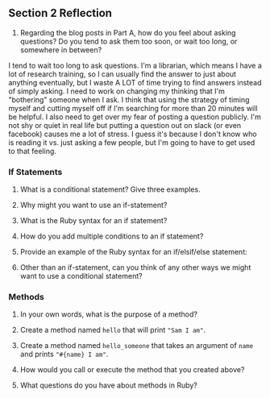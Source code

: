 ## Section 2 Reflection

1. Regarding the blog posts in Part A, how do you feel about asking questions? Do you tend to ask them too soon, or wait too long, or somewhere in between?

I tend to wait too long to ask questions. I'm a librarian, which means I have a lot of research training, so I can usually find the answer to just about anything eventually, but I waste A LOT of time trying to find answers instead of simply asking. I need to work on changing my thinking that I'm "bothering" someone when I ask. I think that using the strategy of timing myself and cutting myself off if I'm searching for more than 20 minutes will be helpful. I also need to get over my fear of posting a question publicly. I'm not shy or quiet in real life but putting a question out on slack (or even facebook) causes me a lot of stress. I guess it's because I don't know who is reading it vs. just asking a few people, but I'm going to have to get used to that feeling.

### If Statements

1. What is a conditional statement? Give three examples.

1. Why might you want to use an if-statement?

1. What is the Ruby syntax for an if statement?

1. How do you add multiple conditions to an if statement?

1. Provide an example of the Ruby syntax for an if/elsif/else statement:

1. Other than an if-statement, can you think of any other ways we might want to use a conditional statement?

### Methods

1. In your own words, what is the purpose of a method?

1. Create a method named `hello` that will print `"Sam I am"`.

1. Create a method named `hello_someone` that takes an argument of `name` and prints `"#{name} I am"`.

1. How would you call or execute the method that you created above?

1. What questions do you have about methods in Ruby?
